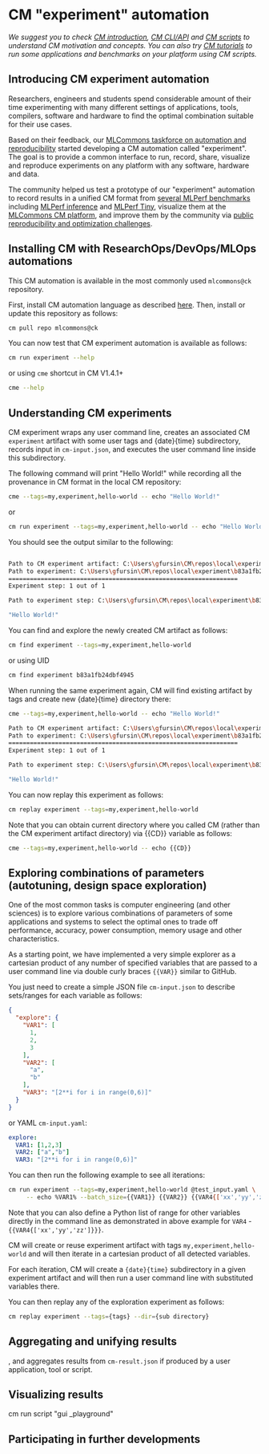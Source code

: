 ﻿# CM "experiment" automation

*We suggest you to check [CM introduction](https://github.com/mlcommons/ck/blob/master/docs/introduction-cm.md), 
 [CM CLI/API](https://github.com/mlcommons/ck/blob/master/docs/interface.md) 
 and [CM scripts](../script/README-extra.md) to understand CM motivation and concepts.
 You can also try [CM tutorials](https://github.com/mlcommons/ck/blob/master/docs/tutorials/README.md) 
 to run some applications and benchmarks on your platform using CM scripts.*

## Introducing CM experiment automation


Researchers, engineers and students spend considerable amount of their time experimenting with 
many different settings of applications, tools, compilers, software and hardware 
to find the optimal combination suitable for their use cases.

Based on their feedback, our [MLCommons taskforce on automation and reproducibility](https://github.com/mlcommons/ck/blob/master/docs/taskforce.md) 
started developing a CM automation called "experiment". 
The goal is to provide a common interface to run, record, share, visualize and reproduce experiments
on any platform with any software, hardware and data.

The community helped us test a prototype of our "experiment" automation to record results in a unified CM format 
from [several MLPerf benchmarks](https://github.com/mlcommons/cm_inference_results) 
including [MLPerf inference](https://github.com/mlcommons/inference) and [MLPerf Tiny](https://github.com/mlcommons/tiny),
visualize them at the [MLCommons CM platform](https://access.cknowledge.org/playground/?action=experiments&tags=all),
and improve them by the community via [public reproducibility and optimization challenges](https://access.cknowledge.org/playground/?action=challenges).



## Installing CM with ResearchOps/DevOps/MLOps automations

This CM automation is available in the most commonly used `mlcommons@ck` repository. 

First, install CM automation language as described [here](https://github.com/mlcommons/ck/blob/master/docs/installation.md).
Then, install or update this repository as follows:
```bash
cm pull repo mlcommons@ck
```

You can now test that CM experiment automation is available as follows:
```bash
cm run experiment --help
```
or using `cme` shortcut in CM V1.4.1+
```bash
cme --help
```



## Understanding CM experiments

CM experiment wraps any user command line, creates an associated CM `experiment` artifact with some user tags and {date}{time} subdirectory,
records input in `cm-input.json`, and executes the user command line inside this subdirectory.

The following command will print "Hello World!" while recording all the provenance in CM format in the local CM repository:

```bash
cme --tags=my,experiment,hello-world -- echo "Hello World!"
```
or
```bash
cm run experiment --tags=my,experiment,hello-world -- echo "Hello World!"
```

You should see the output similar to the following:
```bash

Path to CM experiment artifact: C:\Users\gfursin\CM\repos\local\experiment\b83a1fb24dbf4945
Path to experiment: C:\Users\gfursin\CM\repos\local\experiment\b83a1fb24dbf4945\2023-06-09.09-58-02.863466
================================================================
Experiment step: 1 out of 1

Path to experiment step: C:\Users\gfursin\CM\repos\local\experiment\b83a1fb24dbf4945\2023-06-09.09-58-02.863466\7ed0ea0edd6b4dd7

"Hello World!"
```

You can find and explore the newly created CM artifact as follows:
```bash
cm find experiment --tags=my,experiment,hello-world
```
or using UID
```bash
cm find experiment b83a1fb24dbf4945
```

When running the same experiment again, CM will find existing artifact by tags and create new {date}{time} directory there:
```bash
cme --tags=my,experiment,hello-world -- echo "Hello World!"

Path to CM experiment artifact: C:\Users\gfursin\CM\repos\local\experiment\b83a1fb24dbf4945
Path to experiment: C:\Users\gfursin\CM\repos\local\experiment\b83a1fb24dbf4945\2023-06-09.10-02-08.911210
================================================================
Experiment step: 1 out of 1

Path to experiment step: C:\Users\gfursin\CM\repos\local\experiment\b83a1fb24dbf4945\2023-06-09.10-02-08.911210\7ed0ea0edd6b4dd7

"Hello World!"
```

You can now replay this experiment as follows:
```bash
cm replay experiment --tags=my,experiment,hello-world
```

Note that you can obtain current directory where you called CM 
(rather than the CM experiment artifact directory) via {{CD}} variable as follows:
```bash
cme --tags=my,experiment,hello-world -- echo {{CD}}
```


## Exploring combinations of parameters (autotuning, design space exploration)

One of the most common tasks is computer engineering (and other sciences)
is to explore various combinations of parameters of some applications 
and systems to select the optimal ones to trade off performance, accuracy, 
power consumption, memory usage and other characteristics.

As a starting point, we have implemented a very simple explorer as a cartesian product
of any number of specified variables that are passed to a user command line via double curly braces `{{VAR}}` similar to GitHub.

You just need to create a simple JSON file `cm-input.json` to describe sets/ranges for each variable as follows:
```json
{
  "explore": {
    "VAR1": [
      1,
      2,
      3
    ],
    "VAR2": [
      "a",
      "b"
    ],
    "VAR3": "[2**i for i in range(0,6)]"
  }
}
```

or YAML `cm-input.yaml`:

```yaml
explore:
  VAR1: [1,2,3]
  VAR2: ["a","b"]
  VAR3: "[2**i for i in range(0,6)]"
```

You can then run the following example to see all iterations:
```bash
cm run experiment --tags=my,experiment,hello-world @test_input.yaml \
     -- echo %VAR1% --batch_size={{VAR1}} {{VAR2}} {{VAR4{['xx','yy','zz']}}}-%%VAR3%%
```

Note that you can also define a Python list of range for other variables 
directly in the command line as demonstrated in above example for `VAR4` - `{{VAR4{['xx','yy','zz']}}}`.

CM will create or reuse experiment artifact with tags `my,experiment,hello-world`
and will then iterate in a cartesian product of all detected variables.

For each iteration, CM will create a `{date}{time}` subdirectory in a given experiment artifact
and will then run a user command line with substituted variables there.

You can then replay any of the exploration experiment as follows:
```bash
cm replay experiment --tags={tags} --dir={sub directory}
```



## Aggregating and unifying results


, and aggregates results from `cm-result.json` 
if produced by a user application, tool or script.



## Visualizing results

cm run script "gui _playground"



## Participating in further developments

